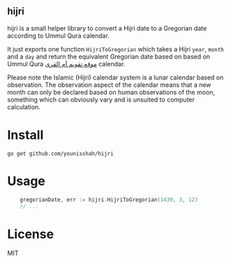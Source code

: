 ## hijri

hijri is a small helper library to convert a Hijri date to a Gregorian date according to Ummul Qura calendar.

It just exports one function `HijriToGregorian` which takes a Hijri `year`, `month`
and a `day` and return the equivalent Gregorian date based on based on Ummul Qura [موقع تقويم أم القرى](http://www.ummulqura.org.sa/) calendar.

Please note the Islamic (Hijri) calendar system is a lunar calendar based on observation. 
The observation aspect of the calendar means that a new month can only be declared based on human observations of the moon, 
something which can obviously vary and is unsuited to computer calculation.

# Install

`go get github.com/younisshah/hijri`


# Usage

```go
    gregorianDate, err := hijri.HijriToGregorian(1439, 3, 12)
    // ...
```

# License

MIT